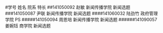 #学号  姓名   院系	  特长
##141050092	赵敏	新闻传播学院	新闻选题
###141050087	尹联	新闻传播学院	新闻选题
####141060032	陆劲竹	政府管理学院	PS
#####141050094	周恩培	新闻传播学院	新闻选题
######141090057	姜婉钰	商学院	        新闻选题
